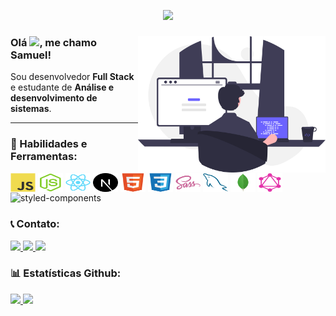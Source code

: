  <p align="center">
  <img src="https://readme-typing-svg.herokuapp.com/?lines=Seja+bem-vindo+ao+meu+perfil!&center=true&width=380&height=45">
</p>

<div> 
<img align="right" width="300" src="https://github.com/Samuelcs131/Samuelcs131/blob/main/undraw_programming_re_kg9v.svg" />

### Olá <img src="https://raw.githubusercontent.com/MartinHeinz/MartinHeinz/master/wave.gif" width="30px">, me chamo Samuel!
<p>Sou desenvolvedor <b>Full Stack</b> e estudante de <b>Análise e desenvolvimento de sistemas</b>.</p>

---
### 🚀 Habilidades e Ferramentas:

 
<img align="center" title="javascript" alt="Js" height="30" width="40" src="https://raw.githubusercontent.com/devicons/devicon/master/icons/javascript/javascript-original.svg">
 <img align="center" title="nodeJs" alt="nodeJs" height="30" width="40" src="https://raw.githubusercontent.com/devicons/devicon/master/icons/nodejs/nodejs-plain.svg">
  <img align="center" title="ReactJs" alt="reactjs" height="30" width="40" src="https://raw.githubusercontent.com/devicons/devicon/master/icons/react/react-original.svg">
 <img align="center"  title="Next.js" alt="next" height="30" width="40" src="https://raw.githubusercontent.com/devicons/devicon/master/icons/nextjs/nextjs-original.svg">
  <img align="center" title="HTML" alt="HTML" height="30" width="40" src="https://raw.githubusercontent.com/devicons/devicon/master/icons/html5/html5-original.svg">
  <img align="center" title="CSS" alt="CSS" height="30" width="40" src="https://raw.githubusercontent.com/devicons/devicon/master/icons/css3/css3-original.svg">
  <img align="center" title="Sass" alt="Sass" height="30" width="40" src="https://raw.githubusercontent.com/devicons/devicon/master/icons/sass/sass-original.svg">
  <img align="center" title="mySQL" alt="mySQL" height="30" width="40" src="https://raw.githubusercontent.com/devicons/devicon/master/icons/mysql/mysql-original.svg">
  <img align="center" title="mongoDB" alt="mongoDB" height="30" width="40" src="https://raw.githubusercontent.com/devicons/devicon/master/icons/mongodb/mongodb-original.svg">
  <img align="center" title="graphQL" alt="graphQL" height="30" width="40" src="https://raw.githubusercontent.com/devicons/devicon/master/icons/graphql/graphql-plain.svg">
 <img align="center" title="styled-components" alt="styled-components" height="40" width="40" src="https://styled-components.com/favicon.png">
  

### :telephone_receiver: Contato:
<p>
<a href="https://www.linkedin.com/in/samuelcs131/" alt="Linkedin" target="_blank">
 <img src="https://img.shields.io/badge/-Linkedin-1C1C1C?style=for-the-badge&logo=Linkedin&logoColor=00FFFF&link=https://www.linkedin.com/in/samuelcs131/"/>
</a>

<a href="https://samuelclaudino.vercel.app" alt="Linkedin" target="_blank">
 <img src="https://img.shields.io/badge/-Portfolio-1C1C1C?style=for-the-badge&logo=Portfolio&logoColor=00FFFF&link=https://samuelclaudino.vercel.app"/>
</a>
 
<a href="mailto:samuelcs131@gmail.com" alt="Linkedin" target="_blank">
 <img src="https://img.shields.io/badge/-Email-1C1C1C?style=for-the-badge&logo=Email&logoColor=00FFFF&link=mailto:samuelcs131@gmail.com"/>
</a>
 
  

 ###  📊 Estatísticas Github:
 
 <div align="left">
  <a href="https://github.com/samuelcs131">
  <img height="165em" src="https://github-readme-stats.vercel.app/api?username=samuelcs131&show_icons=true&theme=github_dark&include_all_commits=true&count_private=true&locale=pt-br"/>
  <img height="165em" src="https://github-readme-stats.vercel.app/api/top-langs/?username=samuelcs131&layout=compact&langs_count=7&theme=github_dark&locale=pt-br"/>
</div>
